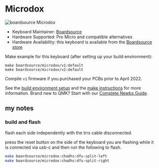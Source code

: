 # Microdox

![boardsource Microdox](https://i.imgur.com/AliShkvl.jpg)

* Keyboard Maintainer: [Boardsource](https://github.com/daysgobye) 
* Hardware Supported: Pro Micro and compatible alternatives
* Hardware Availability: this keyboard is available from the [Boardsource store](https://boardsource.xyz/store/5f2e7e4a2902de7151494f92)

Make example for this keyboard (after setting up your build environment):

    make boardsource/microdox/v1:default
    make boardsource/microdox/v2:default

Compile `v1` firmware if you purchased your PCBs prior to April 2022.

See the [build environment setup](https://docs.qmk.fm/#/getting_started_build_tools) and the [make instructions](https://docs.qmk.fm/#/getting_started_make_guide) for more information. Brand new to QMK? Start with our [Complete Newbs Guide](https://docs.qmk.fm/#/newbs).

## my notes

### build and flash

flash each side independently with the trrs cable disconnected.

press the reset button on the side of the keyboard you are flashing while it is connected via usb-c and then run the following to flash.

```sh
make boardsource/microdox:chadhs:dfu-split-left
make boardsource/microdox:chadhs:dfu-split-right
```
